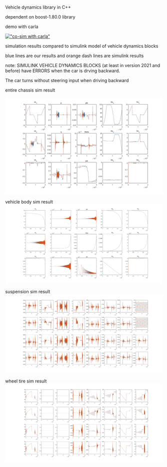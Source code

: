 Vehicle dynamics library in C++ 

dependent on boost-1.80.0 library

demo with carla

[!["co-sim with carla"](./pics/demo_with_carla.gif "demo with carla")](https://www.youtube.com/watch?v=cFAeuJHYPG4)

simulation results compared to simulink model of vehicle dynamics blocks

blue lines are our results and orange dash lines are simulink results

note: SIMULINK VEHICLE DYNAMICS BLOCKS (at least in version 2021 and before) have ERRORS when the car is drving backward.

The car turns without steering input when driving backward

entire chassis sim result

!["entire chassis sim result"](./pics/chassis_cg_diff.png "entire chassis sim result")

vehicle body sim result
!["vehicle body sim result"](./pics/veh_cg_diff.png "vehicle body sim result")

suspension sim result
!["suspension sim result"](./pics/sus.png "suspension sim result")

wheel tire sim result
!["wheel tire sim result"](./pics/whl_tir_disk.png "wheel tire sim result")
